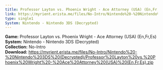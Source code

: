 ```yaml
---
title: Professor Layton vs. Phoenix Wright - Ace Attorney (USA) (En,Fr,Es)
link: https://myrient.erista.me/files/No-Intro/Nintendo%20-%20Nintendo%203DS%20(Decrypted)/Professor%20Layton%20vs.%20Phoenix%20Wright%20-%20Ace%20Attorney%20(USA)%20(En,Fr,Es).zip
type: single1
System: Nintendo - Nintendo 3DS (Decrypted)
---
```

<b>Game:</b> Professor Layton vs. Phoenix Wright - Ace Attorney (USA) (En,Fr,Es)<br>
<b>System:</b> Nintendo - Nintendo 3DS (Decrypted)<br>
<b>Collection:</b> No-Intro<br>
<b>Download:</b> https://myrient.erista.me/files/No-Intro/Nintendo%20-%20Nintendo%203DS%20(Decrypted)/Professor%20Layton%20vs.%20Phoenix%20Wright%20-%20Ace%20Attorney%20(USA)%20(En,Fr,Es).zip